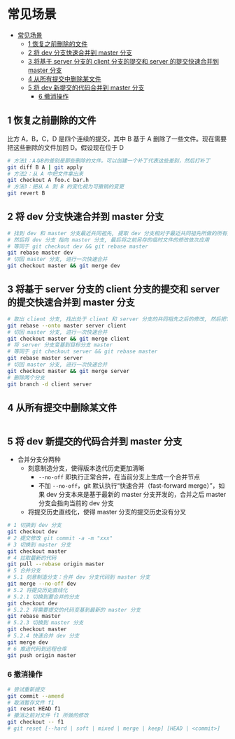 # 常见场景

- [常见场景](#%E5%B8%B8%E8%A7%81%E5%9C%BA%E6%99%AF)
  - [1 恢复之前删除的文件](#1-%E6%81%A2%E5%A4%8D%E4%B9%8B%E5%89%8D%E5%88%A0%E9%99%A4%E7%9A%84%E6%96%87%E4%BB%B6)
  - [2 将 dev 分支快速合并到 master 分支](#2-%E5%B0%86-dev-%E5%88%86%E6%94%AF%E5%BF%AB%E9%80%9F%E5%90%88%E5%B9%B6%E5%88%B0-master-%E5%88%86%E6%94%AF)
  - [3 将基于 server 分支的 client 分支的提交和 server 的提交快速合并到 master 分支](#3-%E5%B0%86%E5%9F%BA%E4%BA%8E-server-%E5%88%86%E6%94%AF%E7%9A%84-client-%E5%88%86%E6%94%AF%E7%9A%84%E6%8F%90%E4%BA%A4%E5%92%8C-server-%E7%9A%84%E6%8F%90%E4%BA%A4%E5%BF%AB%E9%80%9F%E5%90%88%E5%B9%B6%E5%88%B0-master-%E5%88%86%E6%94%AF)
  - [4 从所有提交中删除某文件](#4-%E4%BB%8E%E6%89%80%E6%9C%89%E6%8F%90%E4%BA%A4%E4%B8%AD%E5%88%A0%E9%99%A4%E6%9F%90%E6%96%87%E4%BB%B6)
  - [5 将 dev 新提交的代码合并到 master 分支](#5-%E5%B0%86-dev-%E6%96%B0%E6%8F%90%E4%BA%A4%E7%9A%84%E4%BB%A3%E7%A0%81%E5%90%88%E5%B9%B6%E5%88%B0-master-%E5%88%86%E6%94%AF)
    - [6 撤消操作](#6-%E6%92%A4%E6%B6%88%E6%93%8D%E4%BD%9C)

## 1 恢复之前删除的文件

比方 A，B，C，D 是四个连续的提交，其中 B 基于 A 删除了一些文件。现在需要把这些删除的文件加回 D。假设现在位于 D

```sh
# 方法1：A与B的差别是那些删除的文件。可以创建一个补丁代表这些差别，然后打补丁
git diff B A | git apply
# 方法2：从 A 中把文件拿出来
git checkout A foo.c bar.h
# 方法3：把从 A 到 B 的变化视为可撤销的变更
git revert B
```

## 2 将 dev 分支快速合并到 master 分支

```sh
# 找到 dev 和 master 分支最近共同祖先, 提取 dev 分支相对于最近共同祖先所做的所有提交修改并存为临时文件,
# 然后将 dev 分支 指向 master 分支, 最后将之前另存的临时文件的修改依次应用
# 等同于 git checkout dev && git rebase master
git rebase master dev
# 切回 master 分支, 进行一次快速合并
git checkout master && git merge dev
```

## 3 将基于 server 分支的 client 分支的提交和 server 的提交快速合并到 master 分支

```sh
# 取出 client 分支, 找出处于 client 和 server 分支的共同祖先之后的修改, 然后把它们在 master 分支上重放一遍
git rebase --onto master server client
# 切回 master 分支, 进行一次快速合并
git checkout master && git merge client
# 将 server 分支变基到目标分支 master
# 等同于 git checkout server && git rebase master
git rebase master server
# 切回 master 分支, 进行一次快速合并
git checkout master && git merge server
# 删除两个分支
git branch -d client server
```

## 4 从所有提交中删除某文件

```sh
```

## 5 将 dev 新提交的代码合并到 master 分支

- 合并分支分两种
  - 刻意制造分支，使得版本迭代历史更加清晰
    - `--no-off` 即执行正常合并，在当前分支上生成一个合并节点
    - 不加 `--no-off`，git 默认执行“快速合并（fast-forward merge）”，如果 dev 分支本来是基于最新的 master 分支开发的，合并之后 master 分支会指向当前的 dev 分支
  - 将提交历史直线化，使得 master 分支的提交历史没有分叉

```sh
# 1 切换到 dev 分支
git checkout dev
# 2 提交修改 git commit -a -m "xxx"
# 3 切换到 master 分支
git checkout master
# 4 拉取最新的代码
git pull --rebase origin master
# 5 合并分支
# 5.1 刻意制造分支：合并 dev 分支代码到 master 分支
git merge --no-off dev
# 5.2 将提交历史直线化
# 5.2.1 切换到要合并的分支
git checkout dev
# 5.2.2 将需要提交的代码变基到最新的 master 分支
git rebase master
# 5.2.3 切换到 master 分支
git checkout master
# 5.2.4 快速合并 dev 分支
git merge dev
# 6 推送代码到远程仓库
git push origin master
```

### 6 撤消操作

```sh
# 尝试重新提交
git commit --amend
# 取消暂存文件 f1
git reset HEAD f1
# 撤消之前对文件 f1 所做的修改
git checkout -- f1
# git reset [--hard | soft | mixed | merge | keep] [HEAD | <commit>]
```